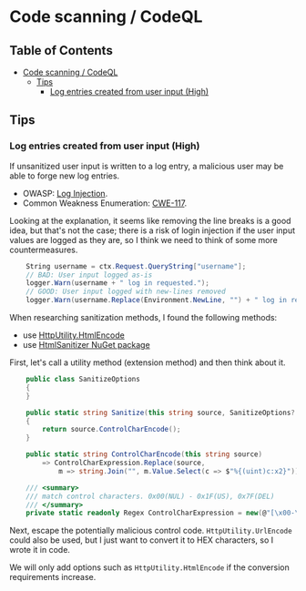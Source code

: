 # Code scanning / CodeQL

## Table of Contents <!-- omit in toc -->

- [Code scanning / CodeQL](#code-scanning--codeql)
  - [Tips](#tips)
    - [Log entries created from user input (High)](#log-entries-created-from-user-input-high)

## Tips 

### Log entries created from user input (High)

If unsanitized user input is written to a log entry, a malicious user may be able to forge new log entries.

- OWASP: [Log Injection](https://owasp.org/www-community/attacks/Log_Injection).
- Common Weakness Enumeration: [CWE-117](https://cwe.mitre.org/data/definitions/117.html).

Looking at the explanation, it seems like removing the line breaks is a good idea, but that's not the case; there is a risk of login injection if the user input values are logged as they are, so I think we need to think of some more countermeasures.

```cs
    String username = ctx.Request.QueryString["username"];
    // BAD: User input logged as-is
    logger.Warn(username + " log in requested.");
    // GOOD: User input logged with new-lines removed
    logger.Warn(username.Replace(Environment.NewLine, "") + " log in requested");
```

When researching sanitization methods, I found the following methods:

- use [HttpUtility.HtmlEncode](https://learn.microsoft.com/ja-jp/dotnet/api/system.web.httputility.htmlencode)
- use [HtmlSanitizer NuGet package](https://www.nuget.org/packages/HtmlSanitizer/)

First, let's call a utility method (extension method) and then think about it.

```cs
    public class SanitizeOptions
    {
    }

    public static string Sanitize(this string source, SanitizeOptions? _ = default)
    {
        return source.ControlCharEncode();
    }

    public static string ControlCharEncode(this string source)
        => ControlCharExpression.Replace(source,
            m => string.Join("", m.Value.Select(c => $"%{(uint)c:x2}")));

    /// <summary>
    /// match control characters. 0x00(NUL) - 0x1F(US), 0x7F(DEL)
    /// </summary>
    private static readonly Regex ControlCharExpression = new(@"[\x00-\x1F\x7F]", RegexOptions.Compiled);
```

Next, escape the potentially malicious control code. `HttpUtility.UrlEncode` could also be used, but I just want to convert it to HEX characters, so I wrote it in code.

We will only add options such as `HttpUtility.HtmlEncode` if the conversion requirements increase.
